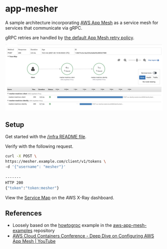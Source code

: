 # app-mesher

A sample architecture incorporating [AWS App Mesh](https://aws.amazon.com/jp/app-mesh/?aws-app-mesh-blogs.sort-by=item.additionalFields.createdDate&aws-app-mesh-blogs.sort-order=desc&whats-new-cards.sort-by=item.additionalFields.postDateTime&whats-new-cards.sort-order=desc) as a service mesh for services that communicate via gRPC.

gRPC retries are handled by [the default App Mesh retry policy](https://docs.aws.amazon.com/app-mesh/latest/userguide/envoy.html#default-retry-policy).

<p align="center">
    <img src="screenshot.jpg" alt="Sample X-Ray trace"/>
</p>

## Setup

Get started with the [/infra README file](https://github.com/Jimeux/app-mesher/tree/master/infra). 

Verify with the following request.

```bash
curl -X POST \
https://mesher.example.com/client/v1/tokens \
-d '{"username": "mesher"}'

-------
HTTP 200 
{"token":"token:mesher"}
```
View the [Service Map](https://ap-northeast-1.console.aws.amazon.com/xray/home#/service-map) on the AWS X-Ray dashboard.

## References
- Loosely based on the [howtogrpc](https://github.com/aws/aws-app-mesh-examples/tree/59e1d1a738346836bfe5bf589805a4f6fc777bd5/walkthroughs/howto-grpc)  example in the [aws-app-mesh-examples](https://github.com/aws/aws-app-mesh-examples) repository
- [AWS Cloud Containers Conference - Deep Dive on Configuring AWS App Mesh | YouTube](https://www.youtube.com/watch?v=qM4uf9l5lus)
